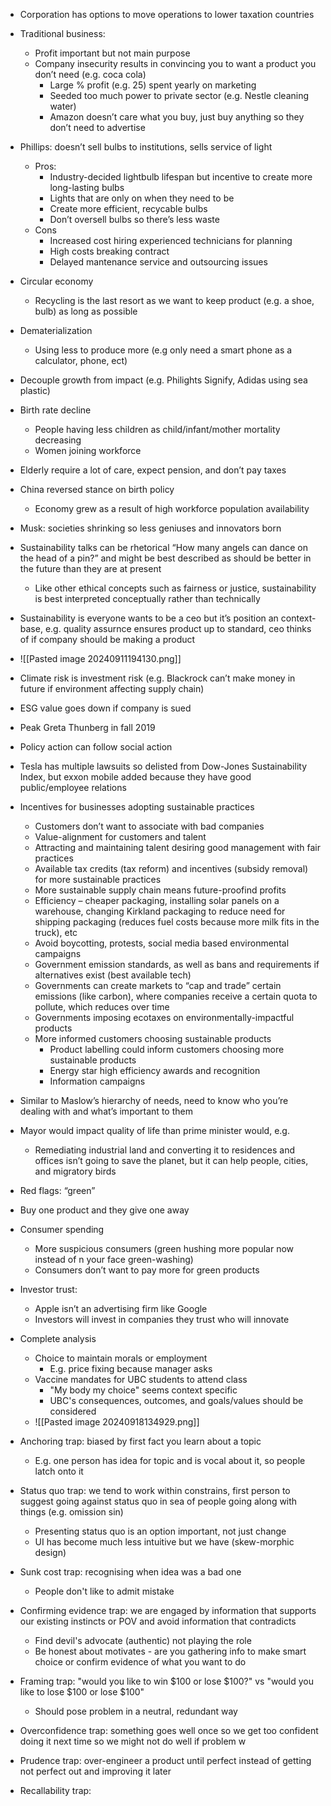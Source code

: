 - Corporation has options to move operations to lower taxation countries
- Traditional business:
    - Profit important but not main purpose
    - Company insecurity results in convincing you to want a product you don’t need (e.g. coca cola)
        - Large % profit (e.g. 25) spent yearly on marketing
        - Seeded too much power to private sector (e.g. Nestle cleaning water)
        - Amazon doesn’t care what you buy, just buy anything so they don’t need to advertise
- Phillips: doesn’t sell bulbs to institutions, sells service of light
    - Pros:
        - Industry-decided lightbulb lifespan but incentive to create more long-lasting bulbs
        - Lights that are only on when they need to be
        - Create more efficient, recycable bulbs
        - Don’t oversell bulbs so there’s less waste
    - Cons
        - Increased cost hiring experienced technicians for planning
        - High costs breaking contract
        - Delayed mantenance service and outsourcing issues
            
- Circular economy
    - Recycling is the last resort as we want to keep product (e.g. a shoe, bulb) as long as possible
- Dematerialization
    - Using less to produce more (e.g only need a smart phone as a calculator, phone, ect)
- Decouple growth from impact (e.g. Philights Signify, Adidas using sea plastic)

- Birth rate decline
    - People having less children as child/infant/mother mortality decreasing
    - Women joining workforce
- Elderly require a lot of care, expect pension, and don’t pay taxes
- China reversed stance on birth policy
    - Economy grew as a result of high workforce population availability
- Musk: societies shrinking so less geniuses and innovators born

- Sustainability talks can be rhetorical “How many angels can dance on the head of a pin?” and might be best described as should be better in the future than they are at present
	- Like other ethical concepts such as fairness or justice, sustainability is best interpreted conceptually rather than technically
- Sustainability is everyone wants to be a ceo but it’s position an context-base, e.g. quality assurnce ensures product up to standard, ceo thinks of if company should be making a product
- ![[Pasted image 20240911194130.png]]
- Climate risk is investment risk (e.g. Blackrock can’t make money in future if environment affecting supply chain)
- ESG value goes down if company is sued
- Peak Greta Thunberg in fall 2019
- Policy action can follow social action

- Tesla has multiple lawsuits so delisted from Dow-Jones Sustainability Index, but exxon mobile added because they have good public/employee relations
    
- Incentives for businesses adopting sustainable practices
    - Customers don’t want to associate with bad companies
    - Value-alignment for customers and talent
    - Attracting and maintaining talent desiring good management with fair practices
    - Available tax credits (tax reform) and incentives (subsidy removal) for more sustainable practices
    - More sustainable supply chain means future-proofind profits
    - Efficiency – cheaper packaging, installing solar panels on a warehouse, changing Kirkland packaging to reduce need for shipping packaging (reduces fuel costs because more milk fits in the truck), etc
    - Avoid boycotting, protests, social media based environmental campaigns
    - Government emission standards, as well as bans and requirements if alternatives exist (best available tech)
    - Governments can create markets to “cap and trade” certain emissions (like carbon), where companies receive a certain quota to pollute, which reduces over time
    - Governments imposing ecotaxes on environmentally-impactful products
    - More informed customers choosing sustainable products
        - Product labelling could inform customers choosing more sustainable products
        - Energy star high efficiency awards and recognition
        - Information campaigns
        
- Similar to Maslow’s hierarchy of needs, need to know who you’re dealing with and what’s important to them
    
- Mayor would impact quality of life than prime minister would, e.g.
    - Remediating industrial land and converting it to residences and offices isn’t going to save the planet, but it can help people, cities, and migratory birds
        
- Red flags: “green”
- Buy one product and they give one away
    
- Consumer spending
    - More suspicious consumers (green hushing more popular now instead of n your face green-washing)
    - Consumers don’t want to pay more for green products
        
- Investor trust:
    - Apple isn’t an advertising firm like Google
    - Investors will invest in companies they trust who will innovate

- Complete analysis  
	- Choice to maintain morals or employment 
		- E.g. price fixing because manager asks 
	- Vaccine mandates for UBC students to attend class
		- "My body my choice" seems context specific
		- UBC's consequences, outcomes, and goals/values should be considered
	- ![[Pasted image 20240918134929.png]]
- Anchoring trap: biased by first fact you learn about a topic
	- E.g. one person has idea for topic and is vocal about it, so people latch onto it
- Status quo trap: we tend to work within constrains, first person to suggest going against status quo in sea of people going along with things (e.g. omission sin)
	- Presenting status quo is an option important, not just change
	- UI has become much less intuitive but we have (skew-morphic design)
- Sunk cost trap: recognising when idea was a bad one 
	- People don't like to admit mistake 
- Confirming evidence trap: we are engaged by information that supports our existing instincts or POV and avoid information that contradicts
	- Find devil's advocate (authentic) not playing the role 
	- Be honest about motivates - are you gathering info to make smart choice or confirm evidence of what you want to do 
- Framing trap: "would you like to win $100 or lose $100?" vs "would you like to lose $100 or lose $100"
	- Should pose problem in a neutral, redundant way
- Overconfidence trap: something goes well once so we get too confident doing it next time so we might not do well if problem w
- Prudence trap: over-engineer a product until perfect instead of getting not perfect out and improving it later
- Recallability trap: 